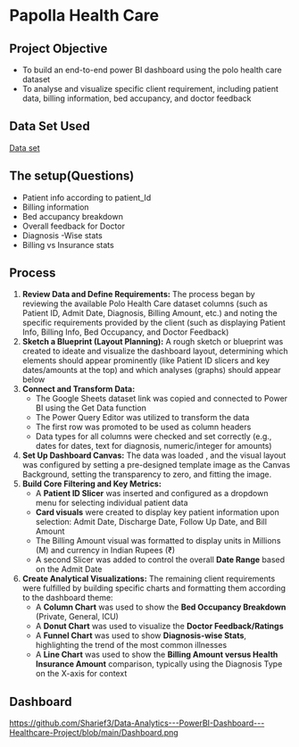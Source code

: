 # Papolla Health Care

## Project Objective
   - To build an end-to-end power BI dashboard using the polo health care dataset
   - To analyse and visualize specific client requirement, including patient data, billing information, bed accupancy, and doctor feedback 

## Data Set Used
<a href=" past it link ">Data set</a>

## The setup(Questions)
- Patient info according to patient_Id
- Billing information
- Bed accupancy breakdown
- Overall feedback for Doctor
- Diagnosis -Wise stats
- Billing vs Insurance stats

## Process


1.  **Review Data and Define Requirements:** The process began by reviewing the available Polo Health Care dataset columns (such as Patient ID, Admit Date, Diagnosis, Billing Amount, etc.) and noting the specific requirements provided by the client (such as displaying Patient Info, Billing Info, Bed Occupancy, and Doctor Feedback)
2.  **Sketch a Blueprint (Layout Planning):** A rough sketch or blueprint was created to ideate and visualize the dashboard layout, determining which elements should appear prominently (like Patient ID slicers and key dates/amounts at the top) and which analyses (graphs) should appear below 
3.  **Connect and Transform Data:**
    *   The Google Sheets dataset link was copied and connected to Power BI using the Get Data function 
    *   The Power Query Editor was utilized to transform the data 
    *   The first row was promoted to be used as column headers 
    *   Data types for all columns were checked and set correctly (e.g., dates for dates, text for diagnosis, numeric/integer for amounts) 
4.  **Set Up Dashboard Canvas:** The data was loaded , and the visual layout was configured by setting a pre-designed template image as the Canvas Background, setting the transparency to zero, and fitting the image.
5.  **Build Core Filtering and Key Metrics:**
    *   A **Patient ID Slicer** was inserted and configured as a dropdown menu for selecting individual patient data 
    *   **Card visuals** were created to display key patient information upon selection: Admit Date, Discharge Date, Follow Up Date, and Bill Amount 
    *   The Billing Amount visual was formatted to display units in Millions (M) and currency in Indian Rupees (₹) 
    *   A second Slicer was added to control the overall **Date Range** based on the Admit Date 
6.  **Create Analytical Visualizations:** The remaining client requirements were fulfilled by building specific charts and formatting them according to the dashboard theme:
    *   A **Column Chart** was used to show the **Bed Occupancy Breakdown** (Private, General, ICU) 
    *   A **Donut Chart** was used to visualize the **Doctor Feedback/Ratings** 
    *   A **Funnel Chart** was used to show **Diagnosis-wise Stats**, highlighting the trend of the most common illnesses 
    *   A **Line Chart** was used to show the **Billing Amount versus Health Insurance Amount** comparison, typically using the Diagnosis Type on the X-axis for context

## Dashboard 
https://github.com/Sharief3/Data-Analytics---PowerBI-Dashboard---Healthcare-Project/blob/main/Dashboard.png


